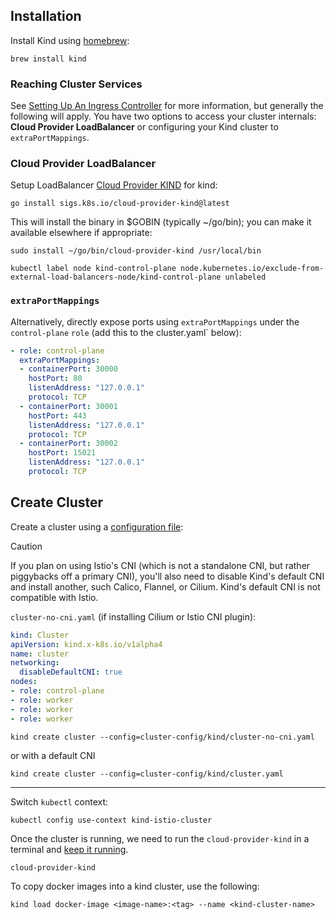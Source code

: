 ## Installation

Install Kind using [homebrew](https://formulae.brew.sh/formula/kind#default): 

```
brew install kind
```

### Reaching Cluster Services

See [Setting Up An Ingress Controller](https://kind.sigs.k8s.io/docs/user/ingress) for more information, but generally the following will apply.  You have two options to access your cluster internals: **Cloud Provider LoadBalancer** or configuring your Kind cluster to `extraPortMappings`.

### Cloud Provider LoadBalancer

Setup LoadBalancer [Cloud Provider KIND](https://kind.sigs.k8s.io/docs/user/loadbalancer/) for kind:

```
go install sigs.k8s.io/cloud-provider-kind@latest
```

This will install the binary in $GOBIN (typically ~/go/bin); you can make it available elsewhere if appropriate:

```
sudo install ~/go/bin/cloud-provider-kind /usr/local/bin
```

```shell
kubectl label node kind-control-plane node.kubernetes.io/exclude-from-external-load-balancers-node/kind-control-plane unlabeled
```


### `extraPortMappings`

Alternatively, directly expose ports using `extraPortMappings` under the `control-plane` `role` (add this to the cluster.yaml` below):

```yaml
- role: control-plane
  extraPortMappings:
  - containerPort: 30000
    hostPort: 80
    listenAddress: "127.0.0.1"
    protocol: TCP
  - containerPort: 30001
    hostPort: 443
    listenAddress: "127.0.0.1"
    protocol: TCP
  - containerPort: 30002
    hostPort: 15021
    listenAddress: "127.0.0.1"
    protocol: TCP
```

## Create Cluster

Create a cluster using a [configuration file](https://kind.sigs.k8s.io/docs/user/configuration/):

> [!CAUTION]
> If you plan on using Istio's CNI (which is not a standalone CNI, but rather piggybacks off a primary CNI), you'll also need to disable Kind's default CNI and install another, such Calico, Flannel, or Cilium.  Kind's default CNI is not compatible with Istio.

`cluster-no-cni.yaml` (if installing Cilium or Istio CNI plugin):
```yaml
kind: Cluster
apiVersion: kind.x-k8s.io/v1alpha4
name: cluster
networking:
  disableDefaultCNI: true
nodes:
- role: control-plane
- role: worker
- role: worker
- role: worker
```

```shell
kind create cluster --config=cluster-config/kind/cluster-no-cni.yaml
```

or with a default CNI

```shell
kind create cluster --config=cluster-config/kind/cluster.yaml
```

----

Switch `kubectl` context:

```
kubectl config use-context kind-istio-cluster
```

Once the cluster is running, we need to run the `cloud-provider-kind` in a terminal and [keep it running](https://github.com/kubernetes-sigs/cloud-provider-kind?tab=readme-ov-file#install).

```
cloud-provider-kind
```

To copy docker images into a kind cluster, use the following:

```shell
kind load docker-image <image-name>:<tag> --name <kind-cluster-name>
```
